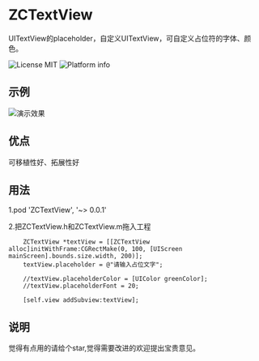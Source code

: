 # ZCTextView
UITextView的placeholder，自定义UITextView，可自定义占位符的字体、颜色。

![License MIT](https://go-shields.herokuapp.com/license-MIT-blue.png)
![Platform info](http://img.shields.io/cocoapods/p/YTKKeyValueStore.svg?style=flat)

## 示例
![演示效果](http://7xt7mf.com1.z0.glb.clouddn.com/Simulator%20Screen%20Shot%202016%E5%B9%B48%E6%9C%8818%E6%97%A5%2018.48.23.png?imageMogr2/auto-orient/strip%7CimageView2/2/w/200)
## 优点
可移植性好、拓展性好
## 用法

1.pod 'ZCTextView', '~> 0.0.1'

2.把ZCTextView.h和ZCTextView.m拖入工程

```
    ZCTextView *textView = [[ZCTextView alloc]initWithFrame:CGRectMake(0, 100, [UIScreen mainScreen].bounds.size.width, 200)];
    textView.placeholder = @"请输入占位文字";
    
    //textView.placeholderColor = [UIColor greenColor];
    //textView.placeholderFont = 20;
    
    [self.view addSubview:textView];

``` 
## 说明
觉得有点用的请给个star,觉得需要改进的欢迎提出宝贵意见。